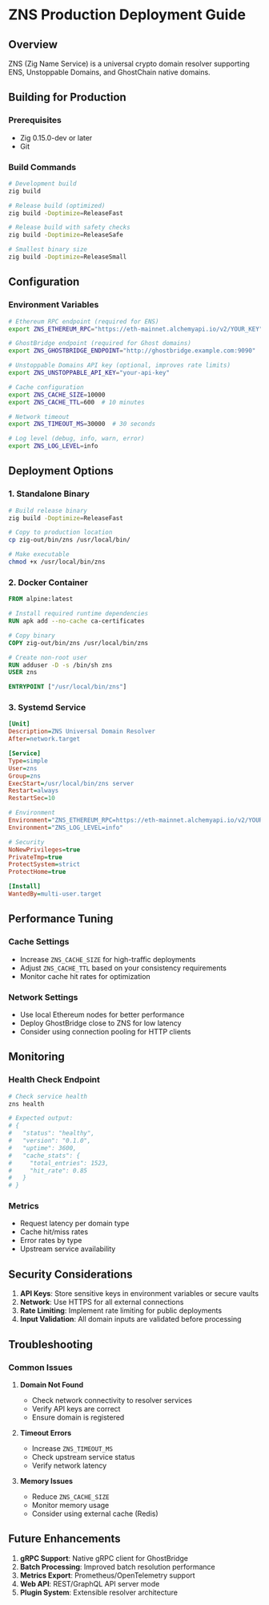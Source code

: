 # ZNS Production Deployment Guide

## Overview
ZNS (Zig Name Service) is a universal crypto domain resolver supporting ENS, Unstoppable Domains, and GhostChain native domains.

## Building for Production

### Prerequisites
- Zig 0.15.0-dev or later
- Git

### Build Commands
```bash
# Development build
zig build

# Release build (optimized)
zig build -Doptimize=ReleaseFast

# Release build with safety checks
zig build -Doptimize=ReleaseSafe

# Smallest binary size
zig build -Doptimize=ReleaseSmall
```

## Configuration

### Environment Variables
```bash
# Ethereum RPC endpoint (required for ENS)
export ZNS_ETHEREUM_RPC="https://eth-mainnet.alchemyapi.io/v2/YOUR_KEY"

# GhostBridge endpoint (required for Ghost domains)
export ZNS_GHOSTBRIDGE_ENDPOINT="http://ghostbridge.example.com:9090"

# Unstoppable Domains API key (optional, improves rate limits)
export ZNS_UNSTOPPABLE_API_KEY="your-api-key"

# Cache configuration
export ZNS_CACHE_SIZE=10000
export ZNS_CACHE_TTL=600  # 10 minutes

# Network timeout
export ZNS_TIMEOUT_MS=30000  # 30 seconds

# Log level (debug, info, warn, error)
export ZNS_LOG_LEVEL=info
```

## Deployment Options

### 1. Standalone Binary
```bash
# Build release binary
zig build -Doptimize=ReleaseFast

# Copy to production location
cp zig-out/bin/zns /usr/local/bin/

# Make executable
chmod +x /usr/local/bin/zns
```

### 2. Docker Container
```dockerfile
FROM alpine:latest

# Install required runtime dependencies
RUN apk add --no-cache ca-certificates

# Copy binary
COPY zig-out/bin/zns /usr/local/bin/zns

# Create non-root user
RUN adduser -D -s /bin/sh zns
USER zns

ENTRYPOINT ["/usr/local/bin/zns"]
```

### 3. Systemd Service
```ini
[Unit]
Description=ZNS Universal Domain Resolver
After=network.target

[Service]
Type=simple
User=zns
Group=zns
ExecStart=/usr/local/bin/zns server
Restart=always
RestartSec=10

# Environment
Environment="ZNS_ETHEREUM_RPC=https://eth-mainnet.alchemyapi.io/v2/YOUR_KEY"
Environment="ZNS_LOG_LEVEL=info"

# Security
NoNewPrivileges=true
PrivateTmp=true
ProtectSystem=strict
ProtectHome=true

[Install]
WantedBy=multi-user.target
```

## Performance Tuning

### Cache Settings
- Increase `ZNS_CACHE_SIZE` for high-traffic deployments
- Adjust `ZNS_CACHE_TTL` based on your consistency requirements
- Monitor cache hit rates for optimization

### Network Settings
- Use local Ethereum nodes for better performance
- Deploy GhostBridge close to ZNS for low latency
- Consider using connection pooling for HTTP clients

## Monitoring

### Health Check Endpoint
```bash
# Check service health
zns health

# Expected output:
# {
#   "status": "healthy",
#   "version": "0.1.0",
#   "uptime": 3600,
#   "cache_stats": {
#     "total_entries": 1523,
#     "hit_rate": 0.85
#   }
# }
```

### Metrics
- Request latency per domain type
- Cache hit/miss rates
- Error rates by type
- Upstream service availability

## Security Considerations

1. **API Keys**: Store sensitive keys in environment variables or secure vaults
2. **Network**: Use HTTPS for all external connections
3. **Rate Limiting**: Implement rate limiting for public deployments
4. **Input Validation**: All domain inputs are validated before processing

## Troubleshooting

### Common Issues

1. **Domain Not Found**
   - Check network connectivity to resolver services
   - Verify API keys are correct
   - Ensure domain is registered

2. **Timeout Errors**
   - Increase `ZNS_TIMEOUT_MS`
   - Check upstream service status
   - Verify network latency

3. **Memory Issues**
   - Reduce `ZNS_CACHE_SIZE`
   - Monitor memory usage
   - Consider using external cache (Redis)

## Future Enhancements

1. **gRPC Support**: Native gRPC client for GhostBridge
2. **Batch Processing**: Improved batch resolution performance
3. **Metrics Export**: Prometheus/OpenTelemetry support
4. **Web API**: REST/GraphQL API server mode
5. **Plugin System**: Extensible resolver architecture